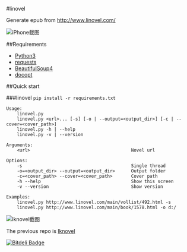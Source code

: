 #linovel

Generate epub from http://www.linovel.com/

![iPhone截图](https://raw.github.com/bebound/linovel/master/screenShot/total.png)

##Requirements

- [Python3](http://www.python.org/getit/)
- [requests](http://docs.python-requests.org/en/latest/)
- [BeautifulSoup4](http://www.crummy.com/software/BeautifulSoup/)
- [docopt](https://github.com/docopt/docopt)

##Quick start

###linovel
`pip install -r requirements.txt`

    Usage:
        linovel.py
        linovel.py <url>... [-s] [-o | --output=<output_dir>] [-c | --cover=<cover_path>]
        linovel.py -h | --help
        linovel.py -v | --version
    
    Arguments:
        <url>                                      Novel url
    
    Options:
        -s                                         Single thread
        -o=<output_dir> --output=<output_dir>      Output folder
        -c=<cover_path> --cover=<cover_path>       Cover path
        -h --help                                  Show this screen
        -v --version                               Show version
    
    Examples:
        linovel.py http://www.linovel.com/main/vollist/492.html -s
        linovel.py http://www.linovel.com/main/book/1578.html -o d:/
    

![lknovel截图](https://raw.github.com/bebound/linovel/master/screenShot/1.PNG)

The previous repo is [lknovel](https://github.com/bebound/lknovel)

[![Bitdeli Badge](https://d2weczhvl823v0.cloudfront.net/bebound/lknovel/trend.png)](https://bitdeli.com/free "Bitdeli Badge")

